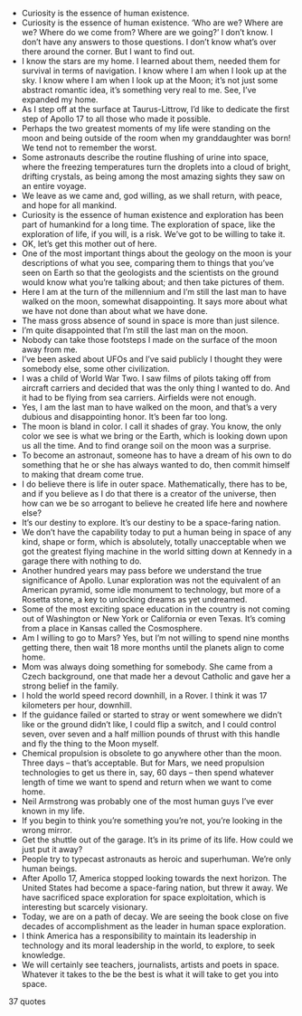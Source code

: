  - Curiosity is the essence of human existence.
 - Curiosity is the essence of human existence. ‘Who are we? Where are we? Where do we come from? Where are we going?’ I don’t know. I don’t have any answers to those questions. I don’t know what’s over there around the corner. But I want to find out.
 - I know the stars are my home. I learned about them, needed them for survival in terms of navigation. I know where I am when I look up at the sky. I know where I am when I look up at the Moon; it’s not just some abstract romantic idea, it’s something very real to me. See, I’ve expanded my home.
 - As I step off at the surface at Taurus-Littrow, I’d like to dedicate the first step of Apollo 17 to all those who made it possible.
 - Perhaps the two greatest moments of my life were standing on the moon and being outside of the room when my granddaughter was born! We tend not to remember the worst.
 - Some astronauts describe the routine flushing of urine into space, where the freezing temperatures turn the droplets into a cloud of bright, drifting crystals, as being among the most amazing sights they saw on an entire voyage.
 - We leave as we came and, god willing, as we shall return, with peace, and hope for all mankind.
 - Curiosity is the essence of human existence and exploration has been part of humankind for a long time. The exploration of space, like the exploration of life, if you will, is a risk. We’ve got to be willing to take it.
 - OK, let’s get this mother out of here.
 - One of the most important things about the geology on the moon is your descriptions of what you see, comparing them to things that you’ve seen on Earth so that the geologists and the scientists on the ground would know what you’re talking about; and then take pictures of them.
 - Here I am at the turn of the millennium and I’m still the last man to have walked on the moon, somewhat disappointing. It says more about what we have not done than about what we have done.
 - The mass gross absence of sound in space is more than just silence.
 - I’m quite disappointed that I’m still the last man on the moon.
 - Nobody can take those footsteps I made on the surface of the moon away from me.
 - I’ve been asked about UFOs and I’ve said publicly I thought they were somebody else, some other civilization.
 - I was a child of World War Two. I saw films of pilots taking off from aircraft carriers and decided that was the only thing I wanted to do. And it had to be flying from sea carriers. Airfields were not enough.
 - Yes, I am the last man to have walked on the moon, and that’s a very dubious and disappointing honor. It’s been far too long.
 - The moon is bland in color. I call it shades of gray. You know, the only color we see is what we bring or the Earth, which is looking down upon us all the time. And to find orange soil on the moon was a surprise.
 - To become an astronaut, someone has to have a dream of his own to do something that he or she has always wanted to do, then commit himself to making that dream come true.
 - I do believe there is life in outer space. Mathematically, there has to be, and if you believe as I do that there is a creator of the universe, then how can we be so arrogant to believe he created life here and nowhere else?
 - It’s our destiny to explore. It’s our destiny to be a space-faring nation.
 - We don’t have the capability today to put a human being in space of any kind, shape or form, which is absolutely, totally unacceptable when we got the greatest flying machine in the world sitting down at Kennedy in a garage there with nothing to do.
 - Another hundred years may pass before we understand the true significance of Apollo. Lunar exploration was not the equivalent of an American pyramid, some idle monument to technology, but more of a Rosetta stone, a key to unlocking dreams as yet undreamed.
 - Some of the most exciting space education in the country is not coming out of Washington or New York or California or even Texas. It’s coming from a place in Kansas called the Cosmosphere.
 - Am I willing to go to Mars? Yes, but I’m not willing to spend nine months getting there, then wait 18 more months until the planets align to come home.
 - Mom was always doing something for somebody. She came from a Czech background, one that made her a devout Catholic and gave her a strong belief in the family.
 - I hold the world speed record downhill, in a Rover. I think it was 17 kilometers per hour, downhill.
 - If the guidance failed or started to stray or went somewhere we didn’t like or the ground didn’t like, I could flip a switch, and I could control seven, over seven and a half million pounds of thrust with this handle and fly the thing to the Moon myself.
 - Chemical propulsion is obsolete to go anywhere other than the moon. Three days – that’s acceptable. But for Mars, we need propulsion technologies to get us there in, say, 60 days – then spend whatever length of time we want to spend and return when we want to come home.
 - Neil Armstrong was probably one of the most human guys I’ve ever known in my life.
 - If you begin to think you’re something you’re not, you’re looking in the wrong mirror.
 - Get the shuttle out of the garage. It’s in its prime of its life. How could we just put it away?
 - People try to typecast astronauts as heroic and superhuman. We’re only human beings.
 - After Apollo 17, America stopped looking towards the next horizon. The United States had become a space-faring nation, but threw it away. We have sacrificed space exploration for space exploitation, which is interesting but scarcely visionary.
 - Today, we are on a path of decay. We are seeing the book close on five decades of accomplishment as the leader in human space exploration.
 - I think America has a responsibility to maintain its leadership in technology and its moral leadership in the world, to explore, to seek knowledge.
 - We will certainly see teachers, journalists, artists and poets in space. Whatever it takes to the be the best is what it will take to get you into space.

37 quotes